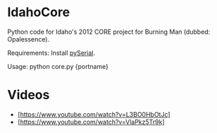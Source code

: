 IdahoCore
=========

Python code for Idaho's 2012 CORE project for Burning Man (dubbed: Opalessence).

Requirements: Install [pySerial](http://pyserial.sourceforge.net/index.html).

Usage: python core.py {portname}

Videos
======
* [https://www.youtube.com/watch?v=L3BO0HbOtJc]
* [https://www.youtube.com/watch?v=VlaPkz5Tr9k]
